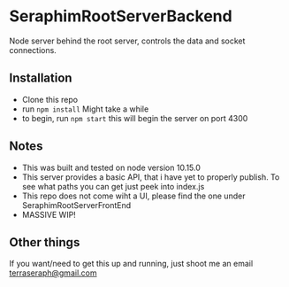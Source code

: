 # SeraphimRootServerBackend

Node server behind the root server, controls the data and socket connections.

## Installation

- Clone this repo
- run `npm install` Might take a while
- to begin, run `npm start` this will begin the server on port 4300

## Notes

- This was built and tested on node version 10.15.0
- This server provides a basic API, that i have yet to properly publish. To see what paths you can get just peek into index.js
- This repo does not come wiht a UI, please find the one under SeraphimRootServerFrontEnd
- MASSIVE WIP!

## Other things

If you want/need to get this up and running, just shoot me an email terraseraph@gmail.com
